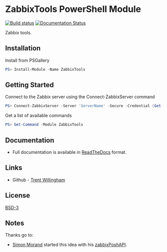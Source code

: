 # ZabbixTools PowerShell Module

[![Build status](https://ci.appveyor.com/api/projects/status/tnf2vfwybyrkgdj6?svg=true)](https://ci.appveyor.com/project/twillin912/pszabbixtools)
[![Documentation Status](http://readthedocs.org/projects/pszabbixtools/badge/?version=latest)](http://pszabbixtools.readthedocs.io/en/latest/?badge=latest)

Zabbix tools.

## Installation

Install from PSGallery

```powershell
PS> Install-Module -Name ZabbixTools
```

## Getting Started

Connect to the Zabbix server using the Connect-ZabbixServer command

```powershell
PS> Connect-ZabbixServer -Server 'ServerName' -Secure -Credential (Get-Credential)
```

Get a list of available commands

```powershell
PS> Get-Command -Module ZabbixTools
```

## Documentation

* Full documentation is available in [ReadTheDocs](http://pszabbixtools.readthedocs.io/en/latest/) format.

## Links

- Github - [Trent Willingham](https://github.com/twillin912)


## License

[BSD-3](LICENSE)


## Notes

Thanks go to:
* [Simon Morand](https://github.com/simnyc) started this idea with his [zabbixPoshAPI](https://github.com/simnyc/zabbixPoshAPI).

